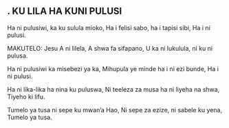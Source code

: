 ## . KU LILA HA KUNI PULUSI

Ha ni pulusiwi, ka ku sulula mioko,
Ha i felisi sabo, ha i tapisi sibi,
Ha i ni pulusi.

MAKUTELO:
Jesu A ni lilela, A shwa fa sifapano,
U ka ni lukulula, ni ku ni pulusa.


Ha ni pulusiwi ka misebezi ya ka,
Mihupula ye minde ha i ni ezi bunde,
Ha i ni pulusi.


Ha ni lika-lika ha nina ku puluswa,
Ni teeleza za musa ha ni liyeha na shwa,
Tiyeho ki lifu.


Tumelo ya tusa ni sepe ku mwan’a Hao,
Ni sepe za ezize, ni sabele ku yena,
Tumelo ya tusa.

